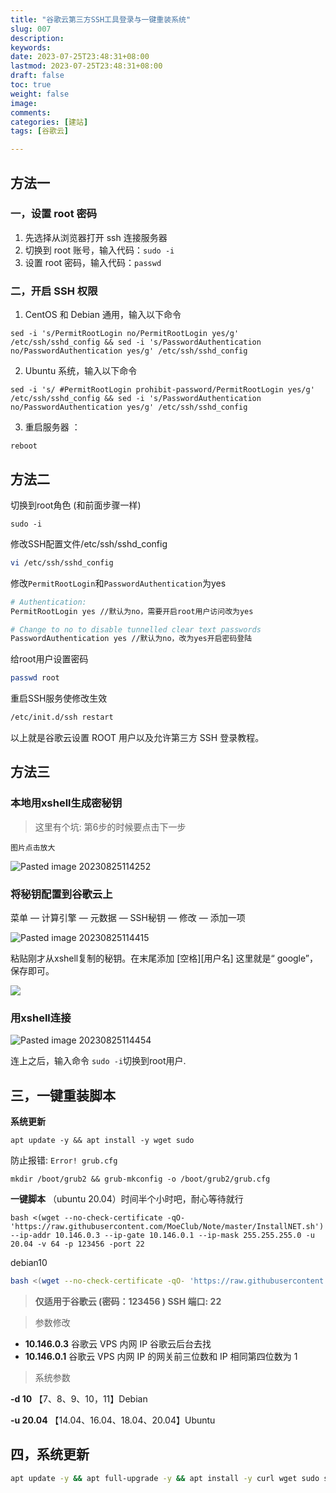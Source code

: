 ```yaml
---
title: "谷歌云第三方SSH工具登录与一键重装系统"
slug: 007
description: 
keywords: 
date: 2023-07-25T23:48:31+08:00
lastmod: 2023-07-25T23:48:31+08:00
draft: false
toc: true
weight: false
image: 
comments: 
categories: [建站]
tags: [谷歌云]

---
```




## 方法一

### 一，设置 root 密码


1. 先选择从浏览器打开 ssh 连接服务器
2. 切换到 root 账号，输入代码：`sudo -i`
3. 设置 root 密码，输入代码：`passwd`

### 二，开启 SSH 权限

 1. CentOS 和 Debian 通用，输入以下命令

```shell
sed -i 's/PermitRootLogin no/PermitRootLogin yes/g' /etc/ssh/sshd_config && sed -i 's/PasswordAuthentication no/PasswordAuthentication yes/g' /etc/ssh/sshd_config
```

2. Ubuntu 系统，输入以下命令

```shell
sed -i 's/ #PermitRootLogin prohibit-password/PermitRootLogin yes/g' /etc/ssh/sshd_config && sed -i 's/PasswordAuthentication no/PasswordAuthentication yes/g' /etc/ssh/sshd_config
```


 3. 重启服务器 ：
```
reboot
```


## 方法二

切换到root角色 (和前面步骤一样)

```
sudo -i 
```

修改SSH配置文件/etc/ssh/sshd_config

```bash
vi /etc/ssh/sshd_config
```

修改`PermitRootLogin`和`PasswordAuthentication`为yes

```bash
# Authentication:
PermitRootLogin yes //默认为no，需要开启root用户访问改为yes

# Change to no to disable tunnelled clear text passwords
PasswordAuthentication yes //默认为no，改为yes开启密码登陆

```


给root用户设置密码

```bash
passwd root
```

重启SSH服务使修改生效

```bash
/etc/init.d/ssh restart
```

以上就是谷歌云设置 ROOT 用户以及允许第三方 SSH 登录教程。

## 方法三

### 本地用xshell生成密秘钥

> 这里有个坑: 第6步的时候要点击下一步

`图片点击放大`

![Pasted image 20230825114252](https://r2.leshans.eu.org/2023/08/160804d3432b43554880dd29cffe9a31.webp)


### 将秘钥配置到谷歌云上

菜单 — 计算引擎 — 元数据 — SSH秘钥 — 修改 — 添加一项

![Pasted image 20230825114415](https://r2.leshans.eu.org/2023/08/83b24fcf2ba71916738c52843b2d3410.webp)

粘贴刚才从xshell复制的秘钥。在末尾添加 [空格][用户名] 这里就是“ google”，保存即可。

![](https://r2.leshans.eu.org/2023/08/de577b6b607abe340d70b2711677af58.webp)


### 用xshell连接

![Pasted image 20230825114454](https://r2.leshans.eu.org/2023/08/40d47d727d5dfe455bc2d2b7773a09ad.webp)

连上之后，输入命令 `sudo -i`切换到root用户.

## 三，一键重装脚本


**系统更新**

```shell
apt update -y && apt install -y wget sudo
```

防止报错: `Error! grub.cfg`

```shell
mkdir /boot/grub2 && grub-mkconfig -o /boot/grub2/grub.cfg
```

**一键脚本** （ubuntu 20.04）时间半个小时吧，耐心等待就行

```shell
bash <(wget --no-check-certificate -qO- 'https://raw.githubusercontent.com/MoeClub/Note/master/InstallNET.sh') --ip-addr 10.146.0.3 --ip-gate 10.146.0.1 --ip-mask 255.255.255.0 -u 20.04 -v 64 -p 123456 -port 22
```

debian10
```bash
bash <(wget --no-check-certificate -qO- 'https://raw.githubusercontent.com/MoeClub/Note/master/InstallNET.sh') --ip-addr 10.148.0.5 --ip-gate 10.148.0.1--ip-mask 255.255.255.0 -d 10 -v 64 -p 123456 -port 22
```

> **仅适用于谷歌云 (密码：123456 ) SSH 端口: 22**

> 参数修改

- **10.146.0.3** 谷歌云 VPS 内网 IP 谷歌云后台去找
- **10.146.0.1** 谷歌云 VPS 内网 IP 的网关前三位数和 IP 相同第四位数为 1

> 系统参数

**-d 10** 【7、8、9、10，11】Debian

**-u 20.04** 【14.04、16.04、18.04、20.04】Ubuntu



## 四，**系统更新**


```bash
apt update -y && apt full-upgrade -y && apt install -y curl wget sudo socat
```

